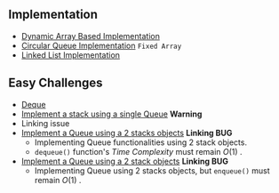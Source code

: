 ## Implementation 
- [Dynamic Array Based Implementation](/DS/Queue/Queue.hpp)
- [Circular Queue Implementation](/DS/Queue/cqueue.hpp) `Fixed Array`
- [Linked List Implementation](/DS/Queue/Lqueue.hpp)



## Easy Challenges
- [Deque](/DS/Queue/Deque.hpp)
- [Implement a stack using a single Queue](/DS/Queue/StackQ.hpp)
**Warning**
- Linking issue
- [Implement a Queue using a 2 stacks objects](/DS/Queue/TwoStacks.hpp#L24-L36) **Linking BUG**
    - Implementing Queue functionalities using 2 stack objects.
    - `dequeue()` function's *Time Complexity* must remain $O(1)$ . 
- [Implement a Queue using a 2 stack objects](/DS/Queue/TwoStacks.hpp#L40-L52) **Linking BUG**
    - Implementing Queue using 2 stacks objects, but `enqueue()` must remain $O(1)$ .